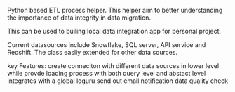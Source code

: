 Python based ETL process helper. This helper aim to better understanding the importance of data integrity in data migration.

This can be used to builing local data integration app for personal project.

Current datasources include Snowflake, SQL server, API service and Redshift. The class easliy extended for other data sources.

key Features:
    create conneciton with different data sources in lower level while provde loading process with both query level and abstact level 
    integrates with a global loguru
    send out email notification
    data quality check
